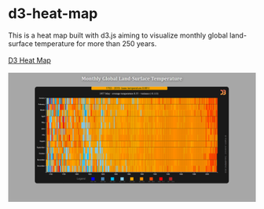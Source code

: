 # d3-heat-map
This is a heat map built with d3.js aiming to visualize monthly global land-surface temperature for more than 250 years.
<br><br>
<a href="https://dobarbrend.github.io/d3-heat-map/" target="_blank">D3 Heat Map</a>
<br><br>
<img src="https://github.com/DobarBREND/d3-heat-map/blob/main/images/heat-map.png" alt="D3 Heat Map">
